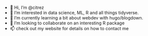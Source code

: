 - 👋 Hi, I’m @citrez
- 👀 I’m interested in data science, ML, R and all things tidyverse. 
- 🌱 I’m currently learning a bit about webdev with hugo/blogdown.
- 💞️ I’m looking to collaborate on an interesting R package
- 📫 check out my website for details on how to contact me

<!---
citrez/citrez is a ✨ special ✨ repository because its `README.md` (this file) appears on your GitHub profile.
You can click the Preview link to take a look at your changes.
--->
